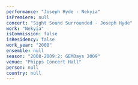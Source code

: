 ```yaml
---
performance: "Joseph Hyde - Nekyia"
isPremiere: null
concert: "Sight Sound Surrounded - Joseph Hyde"
work: "Nekyia"
isCommission: false
isResidency: false
work_year: "2008"
ensemble: null
season: "2008-2009:2: GEMDays 2009"
venue: "Phipps Concert Hall"
person: null
country: null
---
```


